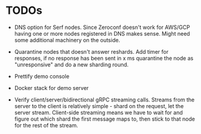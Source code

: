 # TODOs

* DNS option for Serf nodes. Since Zeroconf doesn't work for AWS/GCP
  having one or more nodes registered in DNS makes sense. Might need
  some additional machinery on the outside.

* Quarantine nodes that doesn't answer reshards. Add timer for responses, if no
  response has been sent in x ms quarantine the node as "unresponsive" and do
  a new sharding round.

* Prettify demo console

* Docker stack for demo server

* Verify client/server/bidirectional gRPC streaming calls.
Streams from the server to the client is relatively simple - shard on the
request, let the server stream. Client-side streaming means we have to wait for
and figure out which shard the first message maps to, then stick to that node
for the rest of the stream.
